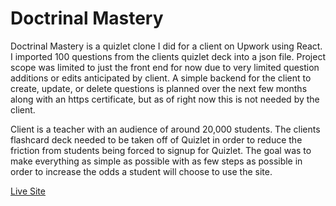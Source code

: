# Doctrinal Mastery

Doctrinal Mastery is a quizlet clone I did for a client on Upwork using React. I imported 100 questions from the clients quizlet deck into a json file. Project scope was limited to just the front end for now due to very limited question additions or edits anticipated by client. A simple backend for the client to create, update, or delete questions is planned over the next few months along with an https certificate, but as of right now this is not needed by the client.

Client is a teacher with an audience of around 20,000 students. The clients flashcard deck needed to be taken off of Quizlet in order to reduce the friction from students being forced to signup for Quizlet. The goal was to make everything as simple as possible with as few steps as possible in order to increase the odds a student will choose to use the site.

[Live Site](www.doctrinalmasteryreview.com)
